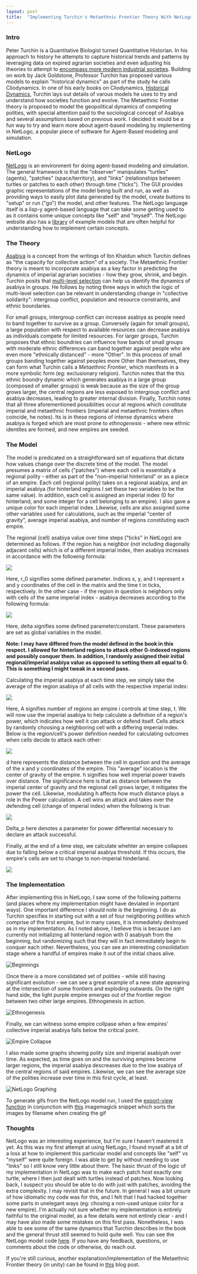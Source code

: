 ```yaml
---
layout: post
title:  "Implementing Turchin's Metaethnic Frontier Theory With NetLogo"
---
```


### Intro

Peter Turchin is a Quantitative Biologist turned Quantitative Historian. In his approach to history he attempts to capture historical trends and patterns by leveraging data on expired agrarian societies and even adjusting his theories to attempt to [encompass more modern industrial societies](https://amzn.to/2rXuoTc). Building on work by Jack Goldstone, Professor Turchin has proposed various models to explain "historical dynamics" as part of the study he calls Cliodynamics. In one of his early books on Cliodynamics, [Historical Dynamics](https://amzn.to/34R8saV), Turchin lays out details of varous models he uses to try and understand how societies function and evolve. The Metaethnic Frontier theory is proposed to model the geopolitical dynamics of competing polities, with special attention paid to the sociological concept of Asabiya and several assumptions based on previous work. I decided it would be a fun way to try and learn more about agent-based modeling by implementing in NetLogo, a popular piece of software for Agent-Based modeling and simulation.

### NetLogo

[NetLogo](https://ccl.northwestern.edu/netlogo/) is an environment for doing agent-based modeling and simulation. The general framework is that the "observer" manipulates "turtles" (agents), "patches" (space/territory), and "links" (relationships between turtles or patches to each other) through time ("ticks"). The GUI provides graphic representations of the model being built and run, as well as providing ways to easily plot data generated by the model, create buttons to "setup" or run ("go") the model, and other features. The NetLogo language itself is a lisp-y agent-based language that can take some getting used to as it contains some unique concepts like "self" and "myself". The NetLogo website also has a [library](https://ccl.northwestern.edu/netlogo/models/) of example models that are often helpful for understanding how to implement certain concepts.


### The Theory

[Asabiya](https://en.wikipedia.org/?title=Asabiya&redirect=yes) is a concept from the writings of Ibn Khaldun which Turchin defines as "the capacity for collective action" of a society. The Metaethnic Frontier theory is meant to incorporate asabiya as a key factor in predicting the dynamics of imperial agrarian societies - how they grow, shrink, and begin. Turchin posits that [multi-level selection](https://en.wikipedia.org/wiki/Group_selection#Multilevel_selection_theory) can help us identify the dynamics of asabiya in groups. He follows by noting three ways in which the logic of multi-level selection can be relevant in understanding change in "collective solidarity": intergroup conflict, population and resource constraints, and ethnic boundaries. 

For small groups, intergroup conflict can increase asabiya as people need to band together to survive as a group. Conversely (again for small groups), a large population with respect to available resources can decrease asabiya as individuals compete for limited resources. For larger groups, Turchin proposes that ethnic boundries can influence how bands of small groups with moderate ethnic differences can band together against people who are even more "ethnically distanced" - more "Other". In this process of small groups banding together against peoples more Other than themselves, they can form what Turchin calls a <em>Metaethnic Frontier</em>, which manifests in a more symbolic form (eg: exclusionary religion). Turchin notes that the this ethnic boundry dynamic which generates asabiya in a large group (composed of smaller groups) is weak because as the size of the group grows larger, the central regions are less exposed to intergroup conflict and asabiya decreases, leading to greater internal division. Finally, Turchin notes that all three aforementioned possiblities occur at regions which constitute imperial and metaethnic frontiers (imperial and metaethnic frontiers often coincide, he notes). Its is in these regions of intense dynamics where asabiya is forged which are most prone to <em>ethnogenesis</em> - where new ethnic identites are formed, and new empires are seeded.

### The Model

The model is predicated on a straightforward set of equations that dictate how values change over the discrete time of the model. The model presumes a matrix of cells ("patches") where each cell is essentially a regional polity - either as part of the "non-imperial hinterland" or as a piece of an empire. Each cell (regional polity) takes on a regional asabiya, and an imperial asabiya (for hinterland regions I set these two variables to be the same value). In addition, each cell is assigned an imperial index (0 for hinterland, and some integer for a cell belonging to an empire). I also gave a unique color for each imperial index. Likewise, cells are also assigned some other variables used for calculations, such as the imperial "center of gravity", average imperial asabiya, and number of regions constituting each empire.

The regional (cell) asabiya value over time steps ("ticks" in NetLogo) are determined as follows. If the region has a neighbor (not including diagonally adjacent cells) which is of a different imperial index, then asabiya increases in accordance with the following formula:

<img src="https://latex.codecogs.com/png.latex?S_{x,y,t+1}=S_{x,y,t}+r_0S_{x,y,t}(1-S_{x,y,t}) " />

Here, r_0 signifies some defined parameter. Indices x, y, and t represent x and y coordinates of the cell in the matrix and the time t in ticks, respectively. In the other case - if the region in question is neighbors only with cells of the same imperial index - asabiya decreases according to the following formula:

<img src="https://latex.codecogs.com/png.latex?S_{x,y,t+1}=S_{x,y,t}-$\delta$S_{x,y,t}" />

Here, delta signifies some defined parameter/constant. These parameters are set as global variables in the model. 

**Note: I may have differed from the model defined in the book in this respect. I allowed for hinterland regions to attack other 0-indexed regions and possibly conquer them. In addition, I randomly assigned their initial regional/imperial asabiya value as opposed to setting them all equal to 0. This is something I might tweak in a second pass.**

Calculating the imperial asabiya at each time step, we simply take the average of the region asabiya of all cells with the respective imperial index:

<img src="https://latex.codecogs.com/png.latex?\bar{S}_{i,t}=\dfrac{1}{A_{i,t}}\sum\limits_{\{x,y\}\in\ i}S_{x,y,t}" />

Here, A signifies number of regions an empire i controls at time step, t. We will now use the imperial asabiya to help calculate a definition of a region's power, which indicates how well it can attack or defend itself. Cells attack by randomly choosing a neighboring cell with a differing imperial index. Below is the region/cell's power definition needed for calculating outcomes when cells decide to attack each other:

<img src="https://latex.codecogs.com/png.latex?P_{x,y,t}={A_{i,t}}\bar{S}_{i,t}\exp\[-d_{i,x,t}/h]" />

d here represents the distance between the cell in question and the average of the x and y coordinates of the empire. This "average" location is the center of gravity of the empire. h signifies how well imperial power travels over distance. The significance here is that as distance between the imperial center of gravity and the regional cell grows larger, it mitigates the power the cell. Likewise, modulating h affects how much distance plays a role in the Power calculation. A cell wins an attack and takes over the defending cell (change of imperial index) when the following is true:

<img src="https://latex.codecogs.com/png.latex?P_{att}-P_{def}\textgreater{\Delta}_{p}" />

Delta_p here denotes a parameter for power differential necessary to declare an attack successful.

Finally, at the end of a time step, we calculate whehter an empire collapses due to falling below a critical imperial asabiya threshold. If this occurs, the empire's cells are set to change to non-imperial hinderland.

<img src="https://latex.codecogs.com/png.latex?\bar{S}_{i,t}\textgreater S_{crit}" />

### The Implementation 
After implementing this in NetLogo, I saw some of the following patterns (and places where my implementation might have deviated in important ways). One important difference I should note is the beginning. I do as Turchin specifies in starting out with a set of four neighboring polities which comprise of the first empire, but in many cases, it is immediately destroyed as in my implementation. As I noted above, I believe this is because I am currently not initializing all hinterland region with 0 asabiyah from the beginning, but randomizing such that they will in fact immediately begin to conquer each other. Nevertheless, you can see an interesting consolidation stage where a handful of empires make it out of the initial chaos alive.

![Beginnings](/assets/first_phase.gif)

Once there is a more conslidated set of polities - while still having significant evolution - we can see a great example of a new state appearing at the intersection of some frontiers and exploding outwards. On the right hand side, the light purple empire emerges out of the frontier region between two other large empires. Ethnogenesis in action.

![Ethnogenesis](/assets/ethnogenesis.gif)

Finally, we can witness some empire collpase when a few empires' collective imperial asabiya falls below the critical point.

![Empire Collapse](/assets/collapse.gif)

I also made some graphs showing polity size and imperial asabiyah over time. As expected, as time goes on and the surviving empires become larger regions, the imperial asabiya descreases due to the low asabiya of the central regions of said empires. Likewise, we can see the average size of the polities increase over time in this first cycle, at least.

![NetLogo Graphing](/assets/netlogo_graphing.png)


To generate gifs from the NetLogo model run, I used the [export-view function](https://stackoverflow.com/a/26714353) in conjunction with [this](https://stackoverflow.com/a/54138795) imagemagick snippet which sorts the images by filename when creating the gif 

### Thoughts

NetLogo was an interesting experience, but I'm sure I haven't mastered it yet. As this was my first attempt at using NetLogo, I found myself at a bit of a loss at how to implement this particular model and concepts like "self" vs "myself" were quite foreign. I was able to get by without needing to use "links" so I still know very little about them. The basic thrust of the logic of my implementation in NetLogo was to make each patch host exactly one turtle, where I then just dealt with turtles instead of patches. Now looking back, I suspect you should be able to do with just with patches, avoiding the extra complexity. I may revisit that in the future. In general I was a bit unsure of how idiomatic my code was for this, and I felt that I had hacked together some parts in unelegant ways (eg: chosing a non-used unique color for a new empire). I'm actually not sure whether my implementation is entirely faithful to the original model, as a few details were not entirely clear - and I may have also made some mistakes on this first pass. Nonetheless, I was able to see some of the same dynamics that Turchin describes in the book and the general thrust still seemed to hold quite well. You can see the NetLogo model code [here](https://github.com/mbyim/turchin_metaethnic_frontier_theory). If you have any feedback, questions, or comments about the code or otherwise, do reach out.

If you're still curious, another explanation/implementation of the Metaethnic Frontier theory (in unity) can be found in [this](https://www.paulkanyuk.com/cliodynamics) blog post.
